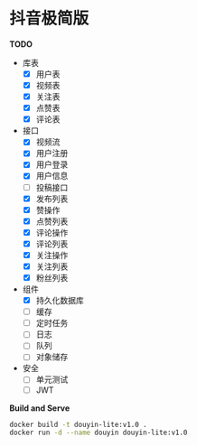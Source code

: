 # 抖音极简版

**TODO**

- 库表
  - [x] 用户表
  - [x] 视频表
  - [x] 关注表
  - [x] 点赞表
  - [x] 评论表
- 接口
  - [x] 视频流
  - [x] 用户注册
  - [x] 用户登录
  - [x] 用户信息
  - [ ] 投稿接口
  - [x] 发布列表
  - [x] 赞操作
  - [x] 点赞列表
  - [x] 评论操作
  - [x] 评论列表
  - [x] 关注操作
  - [x] 关注列表
  - [x] 粉丝列表
- 组件
  - [x] 持久化数据库
  - [ ] 缓存
  - [ ] 定时任务
  - [ ] 日志
  - [ ] 队列
  - [ ] 对象储存
- 安全
  - [ ] 单元测试
  - [ ] JWT

**Build and Serve**
```bash
docker build -t douyin-lite:v1.0 .
docker run -d --name douyin douyin-lite:v1.0
```
